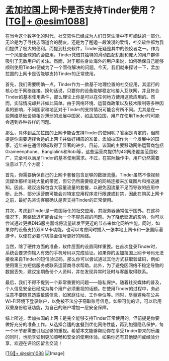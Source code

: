 # 孟加拉国上网卡是否支持Tinder使用？[[TG💪+ @esim1088](https://t.me/s/esim1088)]

在当今这个数字化的时代，社交软件已经成为人们日常生活中不可或缺的一部分。无论是为了寻找志同道合的朋友，还是为了邂逅一段浪漫的爱情，社交软件都为我们提供了极大的便利。而提到社交软件，Tinder无疑是其中的佼佼者之一。作为一个风靡全球的约会应用，Tinder凭借其独特的滑动匹配机制和庞大的用户群体吸引了无数用户的关注。然而，对于那些身处海外的用户来说，如何确保自己能够顺利使用Tinder便成为了一个亟待解决的问题。今天，我们就来探讨一下，孟加拉国的上网卡是否能够支持Tinder的正常使用。

首先，我们需要明确一点，Tinder作为一款基于地理位置的社交应用，其运行的核心在于网络连接。换句话说，只要你的设备能够稳定地接入互联网，并且符合Tinder的基本使用条件，那么理论上你是可以在任何地方使用这款应用的。然而，实际情况却并非如此简单。由于网络环境、运营商政策以及技术限制等多种因素的影响，不同国家和地区对于Tinder的支持情况可能会有所不同。尤其是在一些网络基础设施相对薄弱的发展中国家，如孟加拉国，用户在使用Tinder时可能会遇到各种各样的问题。

那么，具体到孟加拉国的上网卡能否支持Tinder的使用呢？答案是肯定的，但前提是你需要选择合适的上网卡并做好相应的准备。孟加拉国作为一个发展中的国家，近年来在通信领域取得了显著的进步。目前，该国的主要移动网络运营商包括Grameenphone、Banglalink和Robi等，这些运营商提供的4G网络覆盖范围较广，完全可以满足Tinder的基本使用需求。不过，在实际操作中，用户仍然需要注意以下几个方面：

首先，你需要确保自己的上网卡套餐包含足够的数据流量。Tinder虽然不像视频流媒体那样消耗大量的带宽，但它仍然需要稳定的网络连接来加载图片和推送通知。因此，建议选择包含大容量流量的套餐，以避免因流量不足而导致的应用中断。此外，部分运营商可能会对特定应用程序进行限速或封禁，因此在购买上网卡之前，最好先咨询客服确认是否支持Tinder的正常使用。

其次，考虑到Tinder是一款国际化的社交应用，其服务器通常位于国外。在这种情况下，网络延迟可能会成为一个不容忽视的问题。为了降低延迟的影响，你可以尝试通过更换DNS服务器或将流量转发至更近的节点来优化网络性能。同时，如果你的设备支持双SIM卡功能，也可以考虑同时插入一张本地上网卡和一张国际漫游卡，以便在必要时切换至信号更好的网络。

当然，除了硬件方面的准备，软件层面的设置同样重要。在首次登录Tinder时，系统会要求你输入有效的手机号码以完成验证。如果你的孟加拉国上网卡号码无法接收来自Tinder的短信验证码，那么你可以尝试通过其他方式获取验证码，例如使用第三方短信服务或联系运营商寻求帮助。此外，为了避免因网络不稳定导致的数据丢失，建议定期备份个人资料，并在发现异常时及时与客服取得联系。

最后，我们不得不提到一个非常重要的问题——隐私保护。随着社交媒体的普及，个人信息安全已经成为每个用户必须重视的话题。在使用Tinder的过程中，务必注意不要随意透露敏感信息，如家庭住址、工作单位等。同时，尽量避免在公共Wi-Fi环境下登录账户，以免被不法分子窃取账号信息。如果可能的话，可以启用双重身份验证功能，为自己的账户增加一层安全保障。

综上所述，孟加拉国的上网卡是完全能够支持Tinder正常使用的，但前提是你要做好充分的准备工作。从选择合适的套餐到优化网络性能，再到加强隐私保护，每一个环节都需要引起足够的重视。希望本文能够帮助你在享受Tinder带来的乐趣的同时，也能享受到更加顺畅和安全的使用体验。如果你还有其他疑问或经验分享，欢迎在评论区留言交流！

[[TG💪+ @esim1088](https://t.me/s/esim1088) ![Image](https://i.postimg.cc/4NQfJmqS/Snipaste-2025-05-13-00-14-12.png)]